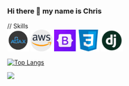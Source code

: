 ### Hi there 👋 my name is Chris

// Skills <br />
<img height="50" src="https://github.com/ckp7blessed/portfolio/blob/master/src/assets/ajax.png">
<img height="50" src="https://github.com/ckp7blessed/portfolio/blob/master/src/assets/aws.png">
<img height="50" src="https://github.com/ckp7blessed/portfolio/blob/master/src/assets/bootstrap.jpg">
<img height="50" src="https://github.com/ckp7blessed/portfolio/blob/master/src/assets/css.png">
<img height="50" src="https://github.com/ckp7blessed/portfolio/blob/master/src/assets/django.png">

[![Top Langs](https://github-readme-stats.vercel.app/api/top-langs/?username=ckp7blessed&layout=compact&hide=procfile)](https://github.com/ckp7blessed/github-readme-stats)



<img height="100" src="https://github.com/ckp7blessed/portfolio/blob/master/src/assets/bluesphere.gif">

<!--
**ckp7blessed/ckp7blessed** is a ✨ _special_ ✨ repository because its `README.md` (this file) appears on your GitHub profile.

Here are some ideas to get you started:

- 🔭 I’m currently working on ...
- 🌱 I’m currently learning ...
- 👯 I’m looking to collaborate on ...
- 🤔 I’m looking for help with ...
- 💬 Ask me about ...
- 📫 How to reach me: ...
- 😄 Pronouns: ...
- ⚡ Fun fact: ...
-->
